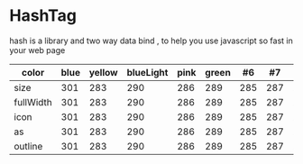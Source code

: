 # HashTag
hash is a library and two way data bind , to help you use javascript so fast in your web page

color | blue | yellow | blueLight | pink | green | #6 | #7 | #8 | #9 | #10 | #11
--- | --- | --- | --- |--- |--- |--- |--- |--- |--- |--- |---
size | 301 | 283 | 290 | 286 | 289 | 285 | 287 | 287 | 272 | 276 | 269
fullWidth | 301 | 283 | 290 | 286 | 289 | 285 | 287 | 287 | 272 | 276 | 269
icon | 301 | 283 | 290 | 286 | 289 | 285 | 287 | 287 | 272 | 276 | 269
as | 301 | 283 | 290 | 286 | 289 | 285 | 287 | 287 | 272 | 276 | 269
outline | 301 | 283 | 290 | 286 | 289 | 285 | 287 | 287 | 272 | 276 | 269
